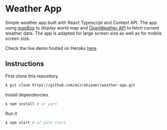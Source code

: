 # Weather App

Simple weather app built with React Typescript and Context API.
The app using
[mapBox](https://www.mapbox.com/) to display world map and [OpenWeather API](https://openweathermap.org/api) to fetch current weather data.
The app is adapted for large screen size as well as for mobile screen size.

Check the live demo hosted on Heroku [here](https://nba-app-7e573.firebaseapp.com/).

## Instructions

First clone this repository.

```bash
$ git clone https://github.com/mizrahiomer/weather-app.git
```

Install dependencies.

```bash
$ npm install # or yarn
```

Run it

```bash
$ npm start # or yarn start
```
